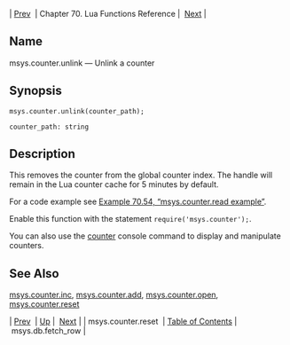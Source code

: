 | [Prev](lua.ref.msys.counter.reset)  | Chapter 70. Lua Functions Reference |  [Next](lua.ref.msys.db.fetch_row) |

<a name="lua.ref.msys.counter.unlink"></a>
## Name

msys.counter.unlink — Unlink a counter

<a name="idp17881200"></a>
## Synopsis

`msys.counter.unlink(counter_path);`

`counter_path: string`<a name="idp17884128"></a>
## Description

This removes the counter from the global counter index. The handle will remain in the Lua counter cache for 5 minutes by default.

For a code example see [Example 70.54, “msys.counter.read example”](lua.ref.msys.counter.read#lua.ref.msys.counter.read.example "Example 70.54. msys.counter.read example").

Enable this function with the statement `require('msys.counter');`.

You can also use the [counter](console_commands.counter "counter") console command to display and manipulate counters.

<a name="idp17889760"></a>
## See Also

[msys.counter.inc](lua.ref.msys.counter.inc "msys.counter.inc"), [msys.counter.add](lua.ref.msys.counter.add "msys.counter.add"), [msys.counter.open](lua.ref.msys.counter.open "msys.counter.open"), [msys.counter.reset](lua.ref.msys.counter.reset "msys.counter.reset")

| [Prev](lua.ref.msys.counter.reset)  | [Up](lua.function.details) |  [Next](lua.ref.msys.db.fetch_row) |
| msys.counter.reset  | [Table of Contents](index) |  msys.db.fetch_row |

